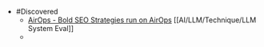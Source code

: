 - #Discovered
	- [AirOps - Bold SEO Strategies run on AirOps](https://www.airops.com/?via=peter&gad_source=1&gclid=CjwKCAiA2JG9BhAuEiwAH_zf3kua845JWnhfdZKJtkukpTOXgGc4P4k2l4vbm1C467BnZpZRkmeQ0xoCYsoQAvD_BwE) [[AI/LLM/Technique/LLM System Eval]]
	-